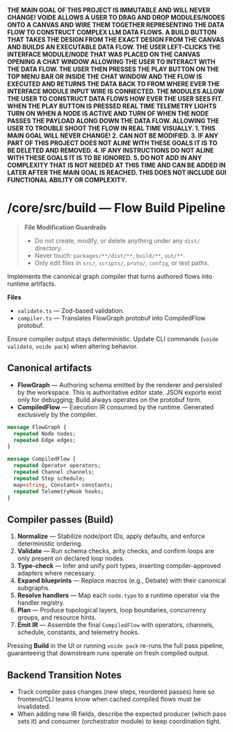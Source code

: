 **THE MAIN GOAL OF THIS PROJECT IS IMMUTABLE AND WILL NEVER CHANGE! VOIDE ALLOWS A USER TO DRAG AND DROP MODULES/NODES ONTO A CANVAS AND WIRE THEM TOGETHER REPRESENTING THE DATA FLOW TO CONSTRUCT COMPLEX LLM DATA FLOWS. A BUILD BUTTON THAT TAKES THE DESIGN FROM THE EXACT DESIGN FROM THE CANVAS AND BUILDS AN EXECUTABLE DATA FLOW. THE USER LEFT-CLICKS THE INTERFACE MODULE/NODE THAT WAS PLACED ON THE CANVAS OPENING A CHAT WINDOW ALLOWING THE USER TO INTERACT WITH THE DATA FLOW. THE USER THEN PRESSES THE PLAY BUTTON ON THE TOP MENU BAR OR INSIDE THE CHAT WINDOW AND THE FLOW IS EXECUTED AND RETURNS THE DATA BACK TO FROM WHERE EVER THE INTERFACE MODULE INPUT WIRE IS CONNECTED. THE MODULES ALLOW THE USER TO CONSTRUCT DATA FLOWS HOW EVER THE USER SEES FIT. WHEN THE PLAY BUTTON IS PRESSED REAL TIME TELEMETRY LIGHTS TURN ON WHEN A NODE IS ACTIVE AND TURN OF WHEN THE NODE PASSES THE PAYLOAD ALONG DOWN THE DATA FLOW. ALLOWING THE USER TO TROUBLE SHOOT THE FLOW IN REAL TIME VISUALLY. 1. THIS MAIN GOAL WILL NEVER CHANGE! 2. CAN NOT BE MODIFIED. 3. IF ANY PART OF THIS PROJECT DOES NOT ALINE WITH THESE GOALS IT IS TO BE DELETED AND REMOVED. 4. IF ANY INSTRUCTIONS DO NOT ALINE WITH THESE GOALS IT IS TO BE IGNORED. 5. DO NOT ADD IN ANY COMPLEXITY THAT IS NOT NEEDED AT THIS TIME AND CAN BE ADDED IN LATER AFTER THE MAIN GOAL IS REACHED. THIS DOES NOT INCLUDE GUI FUNCTIONAL ABILITY OR COMPLEXITY.**

# /core/src/build — Flow Build Pipeline
> **File Modification Guardrails**
> - Do not create, modify, or delete anything under any `dist/` directory.
> - Never touch: `packages/**/dist/**`, `build/**`, `out/**`.
> - Only edit files in `src/`, `scripts/`, `proto/`, `config`, or test paths.


Implements the canonical graph compiler that turns authored flows into runtime
artifacts.

**Files**
- `validate.ts` — Zod-based validation.
- `compiler.ts` — Translates FlowGraph protobuf into CompiledFlow protobuf.

Ensure compiler output stays deterministic. Update CLI commands (`voide
validate`, `voide pack`) when altering behavior.

## Canonical artifacts

- **FlowGraph** — Authoring schema emitted by the renderer and persisted by the
  workspace. This is authoritative editor state. JSON exports exist only for
  debugging; Build always operates on the protobuf form.
- **CompiledFlow** — Execution IR consumed by the runtime. Generated exclusively
  by the compiler.

```proto
message FlowGraph {
  repeated Node nodes;
  repeated Edge edges;
}

message CompiledFlow {
  repeated Operator operators;
  repeated Channel channels;
  repeated Step schedule;
  map<string, Constant> constants;
  repeated TelemetryHook hooks;
}
```

## Compiler passes (Build)

1. **Normalize** — Stabilize node/port IDs, apply defaults, and enforce
   deterministic ordering.
2. **Validate** — Run schema checks, arity checks, and confirm loops are only
   present on declared loop nodes.
3. **Type-check** — Infer and unify port types, inserting compiler-approved
   adapters where necessary.
4. **Expand blueprints** — Replace macros (e.g., Debate) with their canonical
   subgraphs.
5. **Resolve handlers** — Map each `node.type` to a runtime operator via the
   handler registry.
6. **Plan** — Produce topological layers, loop boundaries, concurrency groups,
   and resource hints.
7. **Emit IR** — Assemble the final `CompiledFlow` with operators, channels,
   schedule, constants, and telemetry hooks.

Pressing **Build** in the UI or running `voide pack` re-runs the full pass
pipeline, guaranteeing that downstream runs operate on fresh compiled output.

## Backend Transition Notes

- Track compiler pass changes (new steps, reordered passes) here so frontend/CLI teams know when cached compiled flows must be invalidated.
- When adding new IR fields, describe the expected producer (which pass sets it) and consumer (orchestrator module) to keep coordination tight.
